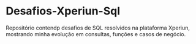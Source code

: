 # Desafios-Xperiun-Sql
Repositório contendp desafios de SQL resolvidos na plataforma Xperiun, mostrando minha evolução em consultas, funções e casos de negócio.
